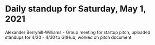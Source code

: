 # Daily standup for Saturday, May 1, 2021

Alexander Berryhill-Williams -  Group meeting for startup pitch, uploaded standups for 4/20 - 4/30 to GitHub, worked on pitch document